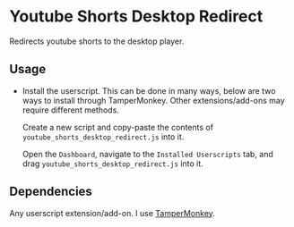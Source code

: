 # Youtube Shorts Desktop Redirect

Redirects youtube shorts to the desktop player.

## Usage

- Install the userscript. This can be done in many ways, below are two ways to install through TamperMonkey. Other extensions/add-ons may require different methods.

    Create a new script and copy-paste the contents of `youtube_shorts_desktop_redirect.js` into it.

    Open the `Dashboard`, navigate to the `Installed Userscripts` tab, and drag `youtube_shorts_desktop_redirect.js` into it.

## Dependencies

Any userscript extension/add-on. I use [TamperMonkey](https://www.tampermonkey.net/).